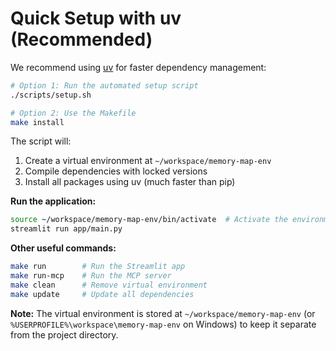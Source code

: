 # Quick Setup with uv (Recommended)

We recommend using [uv](https://github.com/astral-sh/uv) for faster dependency management:

```bash
# Option 1: Run the automated setup script
./scripts/setup.sh

# Option 2: Use the Makefile
make install
```

The script will:
1. Create a virtual environment at `~/workspace/memory-map-env`
2. Compile dependencies with locked versions
3. Install all packages using uv (much faster than pip)

**Run the application:**
```bash
source ~/workspace/memory-map-env/bin/activate  # Activate the environment
streamlit run app/main.py
```

**Other useful commands:**
```bash
make run        # Run the Streamlit app
make run-mcp    # Run the MCP server
make clean      # Remove virtual environment
make update     # Update all dependencies
```

**Note:** The virtual environment is stored at `~/workspace/memory-map-env` (or `%USERPROFILE%\workspace\memory-map-env` on Windows) to keep it separate from the project directory.